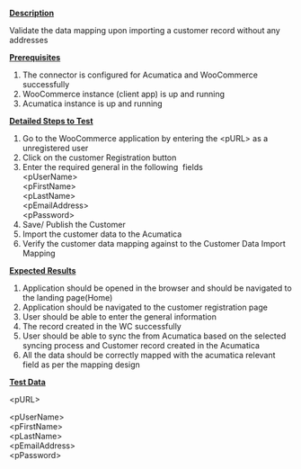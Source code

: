 
<p><u><strong>Description</strong></u></p>
<p>Validate the data mapping upon importing a customer record without any addresses</p>
<p><u><strong>Prerequisites</strong></u></p>
<ol>
<li>The connector is configured for Acumatica and WooCommerce successfully</li>
<li>WooCommerce instance (client app) is up and running</li>
<li>Acumatica instance is up and running</li></ol>
<p><u><strong>Detailed Steps to Test</strong></u></p>
<ol>
<li>Go to the WooCommerce application by entering the &lt;pURL&gt; as a unregistered user</li>
<li>Click on the customer Registration button</li>
<li>Enter the required general in the following&nbsp; fields<br />&lt;pUserName&gt;<br />&lt;pFirstName&gt;<br />&lt;pLastName&gt;<br />&lt;pEmailAddress&gt;<br />&lt;pPassword&gt;</li>
<li>Save/ Publish the Customer</li>
<li>Import the customer data to the Acumatica</li>
<li>Verify the customer data mapping against to the Customer Data Import Mapping</li></ol>
<p><u><strong>Expected Results</strong></u></p>
<ol>
<li>Application should be opened in the browser and should be navigated to the landing page(Home)</li>
<li>Application should be navigated to the customer registration page</li>
<li>User should be able to enter the general information</li>
<li>The record created in the WC successfully</li>
<li>User should be able to sync the from Acumatica based on the selected syncing process and Customer record created in the Acumatica</li>
<li>All the data should be correctly mapped with the acumatica relevant field as per the mapping design</li></ol>
<p><u><strong>Test Data</strong></u></p>
<p>&lt;pURL&gt;</p>
<p>&lt;pUserName&gt;<br />&lt;pFirstName&gt;<br />&lt;pLastName&gt;<br />&lt;pEmailAddress&gt;<br />&lt;pPassword&gt;</p>

